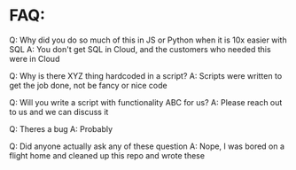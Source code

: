 # FAQ:

Q: Why did you do so much of this in JS or Python when it is 10x easier with SQL
A: You don't get SQL in Cloud, and the customers who needed this were in Cloud

Q: Why is there XYZ thing hardcoded in a script?
A: Scripts were written to get the job done, not be fancy or nice code

Q: Will you write a script with functionality ABC for us?
A: Please reach out to us and we can discuss it

Q: Theres a bug
A: Probably

Q: Did anyone actually ask any of these question
A: Nope, I was bored on a flight home and cleaned up this repo and wrote these